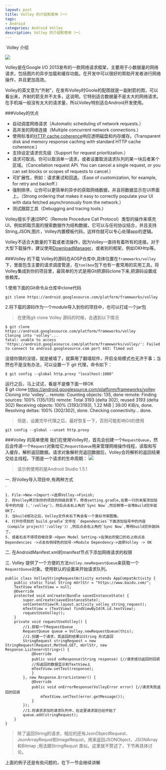 ```yaml
---
layout: post
title: Volley 的介绍和使用（一） 
tags:
- Android
categories: Android Volley
description: Volley 的介绍和使用（一）
---
```


​	Volley 介绍

![](http://7xrxe7.com1.z0.glb.clouddn.com/Volley%20%E5%B0%84%E7%AE%AD%E5%9B%BE.tmp.jpg)

Volley是在Google I/O 2013发布的一款网络请求框架，主要用于小数据量的网络请求，包括图片的异步加载和缓存功能。在开发中可以很好的帮助开发者进行网络操作，并且更加高效。

Volley的英文意为“齐射”，在发布Volley时Goole的配图就是一副射箭的图，可以看出来，齐射的箭支并不太多，这说明，它特别适合数据量不是太大的网络请求。在手机端一般没有太大的请求量，所以Volley特别适合Android开发使用。

###Volley的优点
* 自动调度网络请求（Automatic scheduling of network requests.）
* 高并发的网络连接（Multiple concurrent network connections.）
* 使用标准的[HTTP cache coherence](https://en.wikipedia.org/wiki/Cache_coherence%22)响应透明磁盘和内存缓存。(Transparent disk and memory response caching with standard HTTP cache coherence.)
* 支持设定请求优先级（Support for request prioritization.）
* 请求可取消。你可以取消单一请求，或者设置取消请求队列的某一块后者某个区域。（Cancellation request API. You can cancel a single request, or you can set blocks or scopes of requests to cancel.）
* 可扩展性，例如：请求重试和回退。（Ease of customization, for example, for retry and backoff.）
* 强制排序，让你可以更简单的异步的获取网络数据，并且将数据显示在UI界面上。（Strong ordering that makes it easy to correctly populate your UI with data fetched asynchronously from the network.）
* 测试跟踪工具（Debugging and tracing tools.）

Volley擅长于通过RPC（Remote Procedure Call Protocol）类型的操作来填充UI，例如抓取页面的搜索数据作为结构数据，它可以与任何协议结合，并且支持 String,JSON,图片，Volley内置模板代码，这样你就可以专心处理app的逻辑。

Volley不适合大数量的下载或者流操作，因为Volley一直持有着所有的连接。对于大型下载操作，建议使用[DownloadManager](http://developer.android.com/reference/android/app/DownloadManager.html)，或者别的框架，例如OKHttp等。

###Volley 的下载
Volley的源码在AOSP仓库中,具体位置在`frameworks/volley`下，里面包含主要的请求调度管道，在`toolbox`包下也有一套常用的实用工具。将Volley集成到你的项目里，最简单的方式是用Git把源码clone下来,把源码设置成依赖库。

1.使用下面的Git命令从仓库中clone代码

	git clone https://android.googlesource.com/platform/frameworks/volley

2.将下载的源码作为一个module导入到你的项目中，也可以打成一个jar包

> 在使用git clone Volley 源码的时候，会遇到以下情况

	$ git clone https://android.googlesource.com/platform/frameworks/volley
	Cloning into 'volley'...
	fatal: unable to access 'https://android.googlesource.com/platform/frameworks/volley/': Failed to connect to android.googlesource.com port 443: Timed out

没错你猜的没错，就是被墙了，就算用了翻墙软件，开启全局模式也无济于事；当然也不是没有办法，可以设置一下 git 代理，命令如下：

	$ git config --global http.proxy "localhost:1080"

运行之后，马上试试，看是不是像下面一样OK
​	
	$ git clone https://android.googlesource.com/platform/frameworks/volley
	Cloning into 'volley'...
	remote: Counting objects: 135, done
	remote: Finding sources: 100% (135/135)
	remote: Total 3193 (delta 302), reused 3193 (delta 302)
	Receiving objects: 100% (3193/3193), 1.22 MiB | 39.00 KiB/s, done.
	Resolving deltas: 100% (302/302), done.
	Checking connectivity... done.

> 但是，设置完毕代理之后，最好恢复一下，否则可能影响Git的使用

	git config --global --unset http.proxy

###Volley 的简单使用
我们在使用Volley时，首先会创建一个`RequestQueue`，然后会传递一个`Request`对象给它;`RequestQueue`用来管理网络操作线程，读取和写入缓存，解析返回数据。请求对象解析完返回数据后，Volley会将解析的返回结果交给主线程。下图是一个请求的生命周期：
![](http://developer.android.com/images/training/volley-request.png)

> 该示例使用的是Android Studio 1.5.1

一. 将Volley导入项目中,有两种方式<br>.	

	1. File->New->Import->选择Volley->Finish;	
	2. 将Volley拷贝到你的项目的同级目录下，修改setting.gradle,在第一行的末尾添加括号中的内容 (,':volley'），然后点击右上角的`Sync Now`,然后稍等一会等Build完毕就OK了。
	3. 当build成功之后，Volley文件夹右下角会有一个类似书架图像。
	4. 打开你项目的`build.gradle`文件在 `dependencies`下面添加括号中的内容 （compile project(':volley')）,然后点击右上角的`Sync Now`,等待build完毕就Ok了。
	5. 或者右击不得项目根目录->Open Model Setting->在弹出的窗口的右上侧点击 Dependencies ->点击右侧绿色的加号->Module Dependency->选择Volley -> OK
二. 在AndroidManifest.xml的manifest节点下添加网络请求的权限
​		
	<uses-permission android:name="android.permission.INTERNET"/>

三. Volley 提供了一个方便的方法`Volley.newRequestQueue`来获取一个`RequestQueue`对象。使用默认的设置来开始请求队列。

	public class VolleyStringRequestActivity extends AppCompatActivity {
	    public static final String mUrlStr = "https://www.baidu.com/";
	    TextView mTextView = null;
	    @Override
	    protected void onCreate(Bundle savedInstanceState) {
	        super.onCreate(savedInstanceState);
	        setContentView(R.layout.activity_volley_string_request);
	        mTextView = (TextView) findViewById(R.id.textView);
	        requestUseVolley();
	    }
	    private void requestUseVolley() {
	        //1.获取一个RequestQueue
	        RequestQueue queue = Volley.newRequestQueue(this);
	        //2.创建一个请求，其返回的结果以String 形式返回
	        StringRequest stringRequest = new StringRequest(Request.Method.GET, mUrlStr, new Response.Listener<String>() {
	            @Override
	            public void onResponse(String response) {//请求成功返回的回调
	            //将返回的数据显示到TextView上
	            mTextView.setText(response);
	            }
	        }, new Response.ErrorListener() {
	            @Override
	            public void onErrorResponse(VolleyError error) {//请求失败返回的回调
	                mTextView.setText(error.getMessage());
	            }
	        });
	        //3.将请求添加的请求队列中，在这里请求就已经开始了
	        queue.add(stringRequest);
	    }
	}

> 除了返回String的请求，相应的还有JsonObjectRequest、JsonArrayRequst和ImageRequst，用来返回JSONObject、JSONArray和Bitmap ;用法跟StringRequst 类似。这里就不赘述了，下节再具体讨论。

 上面的例子还是有些问题的，在下一节会继续讲解 

​	


​	



